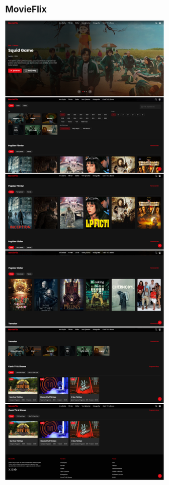 # MovieFlix
<img src="/public/img/movieflix-banner.png">
<img src="/public/img/movieflix-filters.png">
<img src="/public/img/movieflix-movies.png">
<img src="/public/img/movieflix-tv-series.png">
<img src="/public/img/movieflix-theme.png">
<img src="/public/img/movieflix-tv-shows.png">